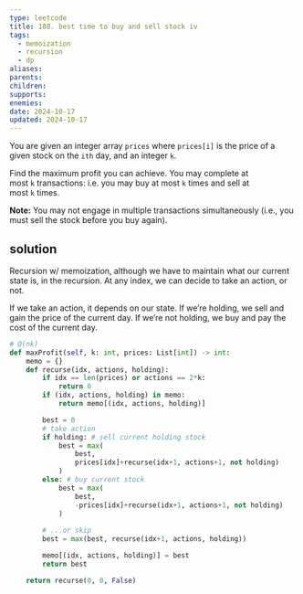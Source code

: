 ```yaml
---
type: leetcode
title: 188. best time to buy and sell stock iv
tags:
  - memoization
  - recursion
  - dp
aliases: 
parents: 
children: 
supports: 
enemies: 
date: 2024-10-17
updated: 2024-10-17
---
```


You are given an integer array `prices` where `prices[i]` is the price of a given stock on the `ith` day, and an integer `k`.

Find the maximum profit you can achieve. You may complete at most `k` transactions: i.e. you may buy at most `k` times and sell at most `k` times.

**Note:** You may not engage in multiple transactions simultaneously (i.e., you must sell the stock before you buy again).

## solution

Recursion w/ memoization, although we have to maintain what our current state is, in the recursion. At any index, we can decide to take an action, or not.

If we take an action, it depends on our state. If we’re holding, we sell and gain the price of the current day. If we’re not holding, we buy and pay the cost of the current day.

```python
# O(nk)
def maxProfit(self, k: int, prices: List[int]) -> int:
	memo = {}
	def recurse(idx, actions, holding):
		if idx == len(prices) or actions == 2*k:
			return 0
		if (idx, actions, holding) in memo:
			return memo[(idx, actions, holding)]

		best = 0
		# take action
		if holding: # sell current holding stock
			best = max(
				best,
				prices[idx]+recurse(idx+1, actions+1, not holding)
			)
		else: # buy current stock
			best = max(
				best,
				-prices[idx]+recurse(idx+1, actions+1, not holding)
			)
		  
		# ...or skip
		best = max(best, recurse(idx+1, actions, holding))

		memo[(idx, actions, holding)] = best
		return best

	return recurse(0, 0, False)
```

